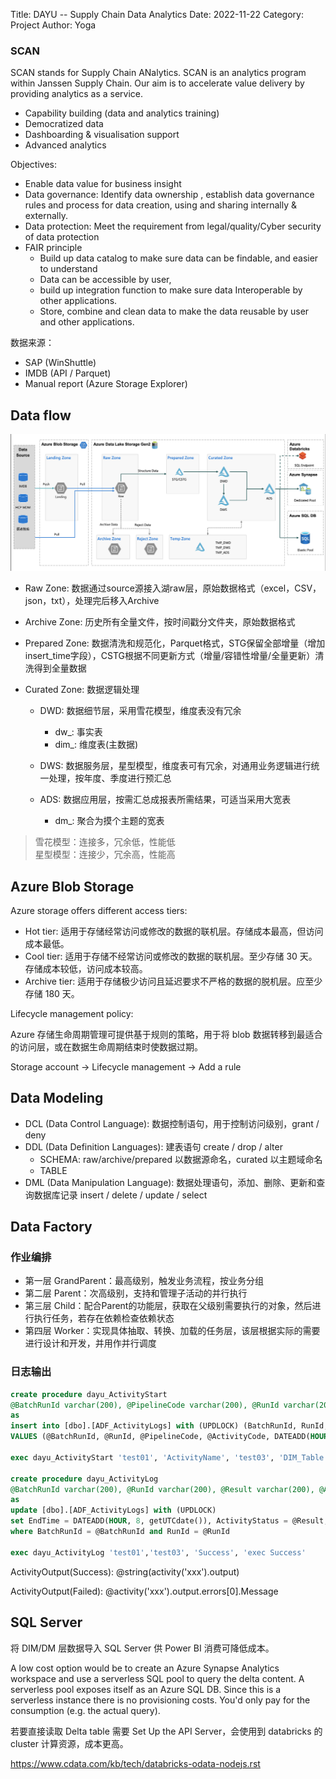 Title: DAYU -- Supply Chain Data Analytics
Date: 2022-11-22
Category: Project
Author: Yoga

### SCAN

SCAN stands for Supply Chain ANalytics. SCAN is an analytics program within Janssen Supply Chain. Our aim is to accelerate value delivery by providing analytics as a service. 

* Capability building (data and analytics training)
* Democratized data
* Dashboarding & visualisation support
* Advanced analytics

Objectives:

* Enable data value for business insight
* Data governance: Identify data ownership , establish data governance rules and process for data creation, using
and sharing internally & externally.
* Data protection: Meet the requirement from legal/quality/Cyber security of data protection
* FAIR principle
    * Build up data catalog to make sure data can be findable, and easier to understand
    * Data can be accessible by user,
    * build up integration function to make sure data Interoperable by other applications.
    * Store, combine and clean data to make the data reusable by user and other applications. 


数据来源：

* SAP (WinShuttle)
* IMDB (API / Parquet)
* Manual report (Azure Storage Explorer)

## Data flow

![dataflow](img/dayu1.png)

* Raw Zone: 数据通过source源接入湖raw层，原始数据格式（excel，CSV，json，txt），处理完后移入Archive

* Archive Zone: 历史所有全量文件，按时间戳分文件夹，原始数据格式

* Prepared Zone: 数据清洗和规范化，Parquet格式，STG保留全部增量（增加insert_time字段），CSTG根据不同更新方式（增量/容错性增量/全量更新）清洗得到全量数据

* Curated Zone: 数据逻辑处理

    * DWD: 数据细节层，采用雪花模型，维度表没有冗余
        * dw_: 事实表
        * dim_: 维度表(主数据)

    * DWS: 数据服务层，星型模型，维度表可有冗余，对通用业务逻辑进行统一处理，按年度、季度进行预汇总

    * ADS: 数据应用层，按需汇总成报表所需结果，可适当采用大宽表
        * dm_: 聚合为摸个主题的宽表

> 雪花模型：连接多，冗余低，性能低 <br/>星型模型：连接少，冗余高，性能高

## Azure Blob Storage

Azure storage offers different access tiers:

* Hot tier: 适用于存储经常访问或修改的数据的联机层。存储成本最高，但访问成本最低。
* Cool tier: 适用于存储不经常访问或修改的数据的联机层。至少存储 30 天。存储成本较低，访问成本较高。
* Archive tier: 适用于存储极少访问且延迟要求不严格的数据的脱机层。应至少存储 180 天。

Lifecycle management policy:

Azure 存储生命周期管理可提供基于规则的策略，用于将 blob 数据转移到最适合的访问层，或在数据生命周期结束时使数据过期。

Storage account -> Lifecycle management -> Add a rule

## Data Modeling

* DCL (Data Control Language): 数据控制语句，用于控制访问级别，grant / deny
* DDL (Data Definition Languages): 建表语句 create / drop / alter
    * SCHEMA: raw/archive/prepared 以数据源命名，curated 以主题域命名
    * TABLE
* DML (Data Manipulation Language): 数据处理语句，添加、删除、更新和查询数据库记录 insert / delete / update / select

## Data Factory

### 作业编排

* 第一层 GrandParent：最高级别，触发业务流程，按业务分组
* 第二层 Parent：次高级别，支持和管理子活动的并行执行
* 第三层 Child：配合Parent的功能层，获取在父级别需要执行的对象，然后进行执行任务，若存在依赖检查依赖状态
* 第四层 Worker：实现具体抽取、转换、加载的任务层，该层根据实际的需要进行设计和开发，并用作并行调度

### 日志输出

```sql
create procedure dayu_ActivityStart 
@BatchRunId varchar(200), @PipelineCode varchar(200), @RunId varchar(200), @ActivityCode varchar(200)
as
insert into [dbo].[ADF_ActivityLogs] with (UPDLOCK) (BatchRunId, RunId, PipelineCode, ActivityCode, StartTime) 
VALUES (@BatchRunId, @RunId, @PipelineCode, @ActivityCode, DATEADD(HOUR, 8, getUTCdate()))

exec dayu_ActivityStart 'test01', 'ActivityName', 'test03', 'DIM_Table'

create procedure dayu_ActivityLog 
@BatchRunId varchar(200), @RunId varchar(200), @Result varchar(200), @ActivityOutput varchar(max)
as
update [dbo].[ADF_ActivityLogs] with (UPDLOCK)
set EndTime = DATEADD(HOUR, 8, getUTCdate()), ActivityStatus = @Result, ActivityOutput = @ActivityOutput
where BatchRunId = @BatchRunId and RunId = @RunId

exec dayu_ActivityLog 'test01','test03', 'Success', 'exec Success'
```

ActivityOutput(Success): @string(activity('xxx').output)

ActivityOutput(Failed): @activity('xxx').output.errors[0].Message

## SQL Server

将 DIM/DM 层数据导入 SQL Server 供 Power BI 消费可降低成本。

A low cost option would be to create an Azure Synapse Analytics workspace and use a serverless SQL pool to query the delta content. A serverless pool exposes itself as an Azure SQL DB. Since this is a serverless instance there is no provisioning costs. You'd only pay for the consumption (e.g. the actual query).

若要直接读取 Delta table 需要 Set Up the API Server，会使用到 databricks 的cluster 计算资源，成本更高。

https://www.cdata.com/kb/tech/databricks-odata-nodejs.rst
